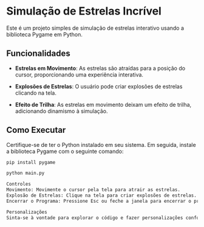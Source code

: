 # Simulação de Estrelas Incrível
Este é um projeto simples de simulação de estrelas interativo usando a biblioteca Pygame em Python.

## Funcionalidades

- **Estrelas em Movimento**: As estrelas são atraídas para a posição do cursor, proporcionando uma experiência interativa.
  
- **Explosões de Estrelas**: O usuário pode criar explosões de estrelas clicando na tela.

- **Efeito de Trilha**: As estrelas em movimento deixam um efeito de trilha, adicionando dinamismo à simulação.

## Como Executar
Certifique-se de ter o Python instalado em seu sistema. Em seguida, instale a biblioteca Pygame com o seguinte comando:

```bash
pip install pygame

python main.py

Controles
Movimento: Movimente o cursor pela tela para atrair as estrelas.
Explosão de Estrelas: Clique na tela para criar explosões de estrelas.
Encerrar o Programa: Pressione Esc ou feche a janela para encerrar o programa.

Personalizações
Sinta-se à vontade para explorar o código e fazer personalizações conforme sua preferência. Experimente ajustar parâmetros, adicionar novos elementos ou implementar funcionalidades adicionais para tornar o projeto ainda mais incrível.
